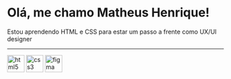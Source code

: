 # Olá, me chamo Matheus Henrique!

<p> Estou aprendendo HTML e CSS para estar um passo a frente como UX/UI designer</p> 

<hr>

<div style="display: inline_block">
<a target="_blank" href="https://www.w3schools.com/html/"> <img src="https://cdn-icons-png.flaticon.com/512/5968/5968267.png" alt="html5" width="40" height="40" /></a>
<img src="https://cdn-icons-png.flaticon.com/512/5968/5968242.png" alt="css3" width="40" height="40" />
<img src="https://cdn-icons-png.flaticon.com/512/5968/5968705.png" alt="figma" width="40" height="40" />
<div>


